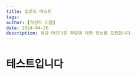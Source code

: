 ```yaml
---
title: 업로드 테스트
tags:
author: [작성자 이름]
date: 2024-04-26
description: 해당 마크다운 파일에 대한 정보를 포함합니다.
---
```


<h1 id="테스트입니다">테스트입니다<img alt="" src="https://velog.velcdn.com/images/l11040/post/cadaac60-bc13-4796-8465-b084a7e55396/image.png" /></h1>

